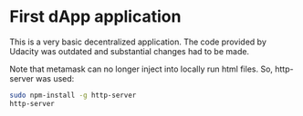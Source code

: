 # First dApp application

This is a very basic decentralized application.
The code provided by Udacity was outdated and substantial changes had to be made.

Note that metamask can no longer inject into locally run html files.
So, http-server was used:

```bash
sudo npm-install -g http-server
http-server
```